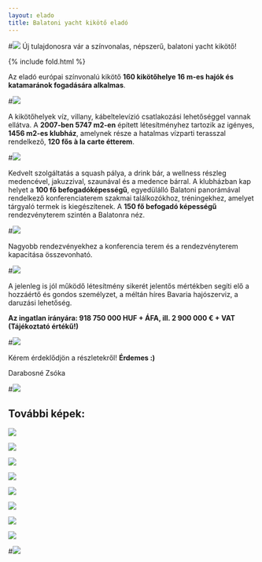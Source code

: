 ```yaml
---
layout: elado
title: Balatoni yacht kikötő eladó
---
```


#![](http://i.imgur.com/4232j52.jpg) Új tulajdonosra vár a színvonalas, népszerű, balatoni yacht kikötő!

{% include fold.html %}

Az eladó európai színvonalú kikötő **160 kikötőhelye 16 m-es hajók és katamaránok fogadására alkalmas**. 

#![](http://i.imgur.com/GSzHX3q.jpg)

A kikötőhelyek víz, villany, kábeltelevízió csatlakozási lehetőséggel vannak ellátva. 
A **2007-ben 5747 m2-en** épített létesítményhez tartozik az igényes, **1456 m2-es klubház**, amelynek része a hatalmas vízparti terasszal rendelkező, **120 fős à la carte étterem**.

#![](http://i.imgur.com/6zbfmva.jpg)

Kedvelt szolgáltatás a squash pálya, a drink bár, a wellness részleg medencével, jakuzzival, szaunával és a medence bárral. 
A klubházban kap helyet a **100 fő befogadóképességű**, egyedülálló Balatoni panorámával rendelkező konferenciaterem szakmai találkozókhoz, tréningekhez, amelyet tárgyaló termek is kiegészítenek.
A **150 fő befogadó képességű** rendezvényterem szintén a Balatonra néz.

#![](http://i.imgur.com/IpHfYwz.jpg)

Nagyobb rendezvényekhez a konferencia terem és a rendezvényterem kapacitása összevonható.

#![](http://i.imgur.com/OkRsLei.jpg)

A jelenleg is jól működő létesítmény sikerét jelentős mértékben segíti elő a hozzáértő és gondos személyzet, a méltán híres Bavaria hajószerviz, a daruzási lehetőség.

**Az ingatlan irányára: 918 750 000 HUF + ÁFA, ill. 2 900 000 € + VAT (Tájékoztató értékű!)**

#![](http://i.imgur.com/YuteIF0.jpg)

Kérem érdeklődjön a részletekről! **Érdemes :)**  

Darabosné Zsóka

#![](http://i.imgur.com/rzg6t1q.jpg) 

## További képek:

![](http://i.imgur.com/aOyzwiY.jpg)

![](http://i.imgur.com/4232j52.jpg)

![](http://i.imgur.com/dg29HXP.jpg)

![](http://i.imgur.com/jObuTs7.jpg)

![](http://i.imgur.com/zNbA6K1.jpg)

![](http://i.imgur.com/63sfD3H.jpg)

![](http://i.imgur.com/nBX3un7.jpg)

![](http://i.imgur.com/0VaClLt.jpg)

#![](http://i.imgur.com/3vtUCSi.jpg)
